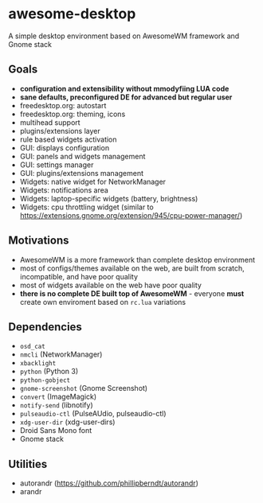 # awesome-desktop
A simple desktop environment based on AwesomeWM framework and Gnome
stack

## Goals

- **configuration and extensibility without mmodyfiing LUA code**
- **sane defaults, preconfigured DE for advanced but regular user**
- freedesktop.org: autostart
- freedesktop.org: theming, icons
- multihead support
- plugins/extensions layer
- rule based widgets activation
- GUI: displays configuration
- GUI: panels and widgets management
- GUI: settings manager
- GUI: plugins/extensions management
- Widgets: native widget for NetworkManager
- Widgets: notifications area
- Widgets: laptop-specific widgets (battery, brightness)
- Widgets: cpu throttling widget (similar to https://extensions.gnome.org/extension/945/cpu-power-manager/)

## Motivations

- AwesomeWM is a more framework than complete desktop environment
- most of configs/themes available on the web, are built from scratch, incompatible, and have poor quality
- most of widgets available on the web have poor quality
- **there is no complete DE built top of AwesomeWM** - everyone **must** create own enviroment based on `rc.lua` variations

## Dependencies

- `osd_cat`
- `nmcli` (NetworkManager)
- `xbacklight`
- `python` (Python 3)
- `python-gobject`
- `gnome-screenshot` (Gnome Screenshot)
- `convert` (ImageMagick)
- `notify-send` (libnotify)
- `pulseaudio-ctl` (PulseAUdio, pulseaudio-ctl)
- `xdg-user-dir` (xdg-user-dirs)
- Droid Sans Mono font
- Gnome stack

## Utilities

- autorandr (https://github.com/phillipberndt/autorandr)
- arandr

